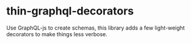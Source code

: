 # thin-graphql-decorators
Use GraphQL-js to create schemas, this library adds a few light-weight decorators to make things less verbose.
